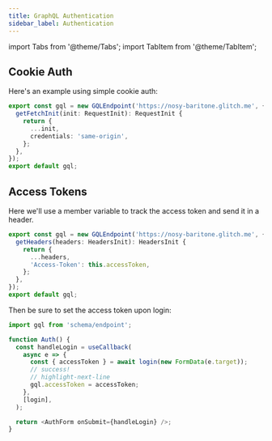 ```yaml
---
title: GraphQL Authentication
sidebar_label: Authentication
---
```


import Tabs from '@theme/Tabs';
import TabItem from '@theme/TabItem';

## Cookie Auth

Here's an example using simple cookie auth:

```ts title="schema/endpoint.ts"
export const gql = new GQLEndpoint('https://nosy-baritone.glitch.me', {
  getFetchInit(init: RequestInit): RequestInit {
    return {
      ...init,
      credentials: 'same-origin',
    };
  },
});
export default gql;
```

## Access Tokens

Here we'll use a member variable to track the access token and send it
in a header.

```ts title="schema/endpoint.ts"
export const gql = new GQLEndpoint('https://nosy-baritone.glitch.me', {
  getHeaders(headers: HeadersInit): HeadersInit {
    return {
      ...headers,
      'Access-Token': this.accessToken,
    };
  },
});
export default gql;
```

Then be sure to set the access token upon login:

```ts
import gql from 'schema/endpoint';

function Auth() {
  const handleLogin = useCallback(
    async e => {
      const { accessToken } = await login(new FormData(e.target));
      // success!
      // highlight-next-line
      gql.accessToken = accessToken;
    },
    [login],
  );

  return <AuthForm onSubmit={handleLogin} />;
}
```
